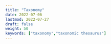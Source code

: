 ```yaml
---
title: "Taxonomy"
date: 2022-07-06
lastmod: 2022-07-27
draft: false
weight: 50
keywords: ["taxonomy","taxonomic thesaurus"]
---
```



